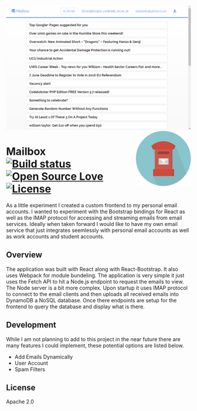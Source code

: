
<img src='preview.gif' />

<img src='icon.png' width='150' height='150' align='right' />

# Mailbox &nbsp; &nbsp; &nbsp; &nbsp; &nbsp; [![Build status](https://travis-ci.org/william-taylor/mailbox.svg?branch=master)](https://travis-ci.org/william-taylor/mailbox) [![Open Source Love](https://badges.frapsoft.com/os/v1/open-source.svg?v=102)](https://github.com/ellerbrock/open-source-badge/) [![License](https://img.shields.io/badge/License-Apache%202.0-blue.svg)](https://opensource.org/licenses/Apache-2.0)

As a little experiment I created a custom frontend to my personal email accounts. I wanted to experiment with the Bootstrap bindings for React as well as the IMAP protocol for accessing and streaming emails from email services. Ideally when taken forward I would like to have my own email service that just integrates seemlessly with personal email accounts as well as work accounts and student accounts.

## Overview

The application was built with React along with React-Bootstrap. It also uses Webpack for module bundeling. The application is very simple it just uses the Fetch API to hit a Node.js endpoint to request the emails to view. The Node server is a bit more complex. Upon startup it uses IMAP protocol to connect to the email clients and then uploads all received emails into DynamoDB a NoSQL database. Once there endpoints are setup for the frontend to query the database and display what is there.

## Development

While I am not planning to add to this project in the near future there are many features I could implement, these potential options are listed below.

* Add Emails Dynamically 
* User Account
* Spam Filters

## License

Apache 2.0
